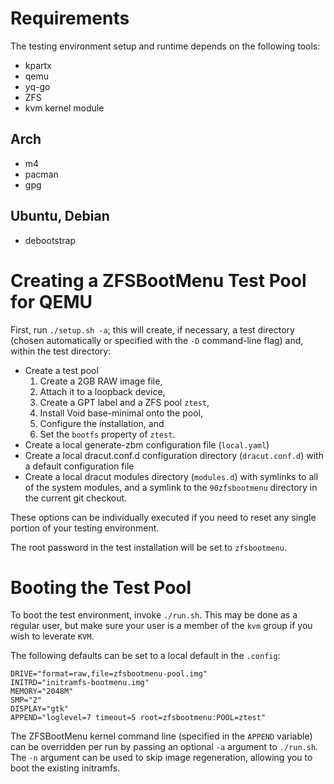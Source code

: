 # Requirements

The testing environment setup and runtime depends on the following tools:

* kpartx
* qemu
* yq-go
* ZFS
* kvm kernel module

## Arch
* m4
* pacman
* gpg

## Ubuntu, Debian
* debootstrap

# Creating a ZFSBootMenu Test Pool for QEMU

First, run `./setup.sh -a`; this will create, if necessary, a test directory
(chosen automatically or specified with the `-D` command-line flag) and, within
the test directory:

* Create a test pool
  1. Create a 2GB RAW image file,
  2. Attach it to a loopback device,
  3. Create a GPT label and a ZFS pool `ztest`,
  4. Install Void base-minimal onto the pool,
  5. Configure the installation, and
  6. Set the `bootfs` property of `ztest`.
* Create a local generate-zbm configuration file (`local.yaml`)
* Create a local dracut.conf.d configuration directory (`dracut.conf.d`) with a
  default configuration file
* Create a local dracut modules directory (`modules.d`) with symlinks to all of
  the system modules, and a symlink to the `90zfsbootmenu` directory in the
  current git checkout.

These options can be individually executed if you need to reset any single
portion of your testing environment.

The root password in the test installation will be set to `zfsbootmenu`.

# Booting the Test Pool

To boot the test environment, invoke `./run.sh`. This may be done as a regular
user, but make sure your user is a member of the `kvm` group if you wish to
leverate `KVM`.

The following defaults can be set to a local default in the `.config`:

```
DRIVE="format=raw,file=zfsbootmenu-pool.img"
INITRD="initramfs-bootmenu.img"
MEMORY="2048M"
SMP="2"
DISPLAY="gtk"
APPEND="loglevel=7 timeout=5 root=zfsbootmenu:POOL=ztest"
```

The ZFSBootMenu kernel command line (specified in the `APPEND` variable) can be
overridden per run by passing an optional `-a` argument to `./run.sh`. The `-n`
argument can be used to skip image regeneration, allowing you to boot the
existing initramfs.
